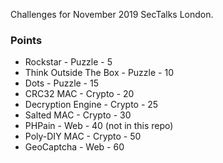 Challenges for November 2019 SecTalks London.

### Points

* Rockstar - Puzzle - 5
* Think Outside The Box - Puzzle - 10
* Dots - Puzzle - 15
* CRC32 MAC - Crypto - 20
* Decryption Engine - Crypto - 25
* Salted MAC - Crypto - 30
* PHPain - Web - 40 (not in this repo)
* Poly-DIY MAC - Crypto - 50
* GeoCaptcha - Web - 60
